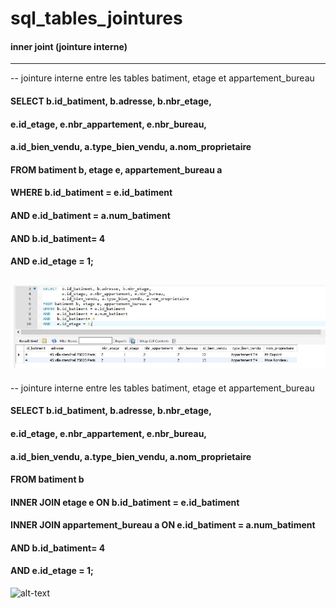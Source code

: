 # sql_tables_jointures

#### inner joint (jointure interne)
------------------------------

-- jointure interne entre les tables batiment, etage et appartement_bureau
#### SELECT	b.id_batiment, b.adresse, b.nbr_etage, 
####		e.id_etage, e.nbr_appartement, e.nbr_bureau,
####		a.id_bien_vendu, a.type_bien_vendu, a.nom_proprietaire
#### FROM batiment b, etage e, appartement_bureau a
#### WHERE b.id_batiment = e.id_batiment
#### AND   e.id_batiment = a.num_batiment
#### AND   b.id_batiment= 4
#### AND   e.id_etage = 1;

![alt-text](https://github.com/Dolois/sql_tables_jointures/blob/master/select%20tables%20avec%20jointures.JPG)
------------------------------

-- jointure interne entre les tables batiment, etage et appartement_bureau
#### SELECT	b.id_batiment, b.adresse, b.nbr_etage, 
####     		e.id_etage, e.nbr_appartement, e.nbr_bureau,
####    		a.id_bien_vendu, a.type_bien_vendu, a.nom_proprietaire
#### FROM batiment b
#### INNER JOIN  etage e ON b.id_batiment = e.id_batiment
#### INNER JOIN  appartement_bureau a ON e.id_batiment = a.num_batiment
#### AND   b.id_batiment= 4
#### AND   e.id_etage = 1;

![alt-text]()
